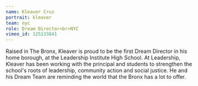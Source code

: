 ```yaml
---
name: Kleaver Cruz
portrait: kleaver
team: nyc
role: Dream Director<br>NYC
vimeo_id: 125133841
---
```


Raised in The Bronx, Kleaver is proud to be the first Dream Director in his home borough, at the Leadership Institute High School. At Leadership, Kleaver has been working with the principal and students to strengthen the school's roots of leadership, community action and social justice. He and his Dream Team are reminding the world that the Bronx has a lot to offer. 